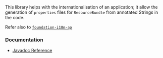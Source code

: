 This library helps with the internationalisation of an application; it allow the generation of `properties` files for `ResourceBundle` from annotated Strings in the code. 

Refer also to [`foundation-i18n-ap`](https://tquadrat.github.io/foundation-i18n-ap/) 

### Documentation

- [Javadoc Reference](https://tquadrat.github.io/foundation-i18n/javadoc/index.html)